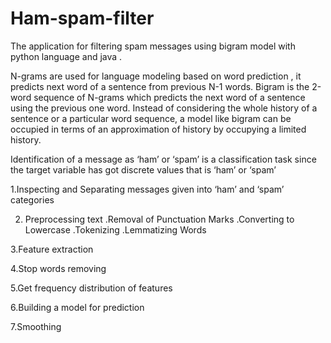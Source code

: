 # Ham-spam-filter



The application for filtering spam messages using bigram model with python language and java .


N-grams are used for language modeling based on word prediction , it predicts next word of a sentence from previous N-1 words. Bigram is the 2-word sequence of N-grams which predicts the next word of a sentence using the previous one word. Instead of considering the whole history of a sentence or a particular word sequence, a model like bigram can be occupied in terms of an approximation of history by occupying a limited history.

Identification of a message as ‘ham’ or ‘spam’ is a classification task since the target variable has got discrete values that is ‘ham’ or ‘spam’

1.Inspecting and Separating messages given into ‘ham’ and ‘spam’ categories

2. Preprocessing text
  .Removal of Punctuation Marks
  .Converting to Lowercase
  .Tokenizing
  .Lemmatizing Words
  
3.Feature extraction

4.Stop words removing

5.Get frequency distribution of features

6.Building a model for prediction

7.Smoothing
